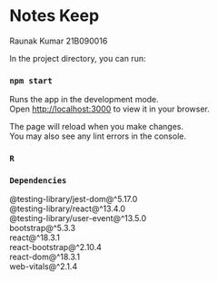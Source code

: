 # Notes Keep
Raunak Kumar
21B090016



In the project directory, you can run:

### `npm start`

Runs the app in the development mode.\
Open [http://localhost:3000](http://localhost:3000) to view it in your browser.

The page will reload when you make changes.\
You may also see any lint errors in the console.
### `R`

### `Dependencies`

  @testing-library/jest-dom@^5.17.0 \
  @testing-library/react@^13.4.0 \
  @testing-library/user-event@^13.5.0 \
  bootstrap@^5.3.3 \
  react@^18.3.1 \
  react-bootstrap@^2.10.4 \
  react-dom@^18.3.1 \
  web-vitals@^2.1.4



